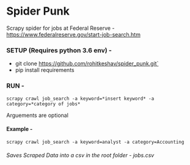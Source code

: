 # Spider Punk
Scrapy spider for jobs at Federal Reserve - https://www.federalreserve.gov/start-job-search.htm


### SETUP (Requires python 3.6 env) - 

  * git clone https://github.com/rohitkeshav/spider_punk.git`
  * pip install requirements


### RUN - 

```scrapy crawl job_search -a keyword=*insert keyword* -a category=*category of jobs*```

Arguements are optional

#### Example - 

```scrapy crawl job_search -a keyword=analyst -a category=Accounting```


###### Saves Scraped Data into a csv in the root folder - jobs.csv
